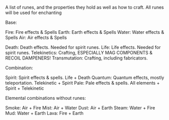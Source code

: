 A list of runes, and the properties they hold as well as how to craft. All runes will be used for enchanting

Base: 

Fire:                Fire effects & Spells
Earth:               Earth effects & Spells
Water:               Water effects & Spells
Air:                 Air effects & Spells

Death:               Death effects. Needed for spirit runes.
Life:                Life effects. Needed for spirit runes.
Telekinetics:        Crafting, ESPECIALLY MAG COMPONENTS & RECOIL DAMPENERS!
Transmutation:       Crafting, including fabricators. 

Combination: 

Spirit:              Spirit effects & spells. Life + Death
Quantum:             Quantum effects, mostly teleportation. Telekinetic + Spirit
Pale:                Pale effects & spells. All elements + Spirit + Telekinetic

Elemental combinations without runes:

Smoke: Air + Fire
Mist:  Air + Water
Dust:  Air + Earth
Steam: Water + Fire
Mud:   Water + Earth
Lava:  Fire + Earth


